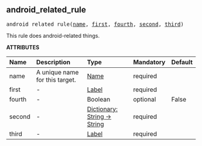 <!-- Generated with Stardoc: http://skydoc.bazel.build -->

<a name="#android_related_rule"></a>

## android_related_rule

<pre>
android_related_rule(<a href="#android_related_rule-name">name</a>, <a href="#android_related_rule-first">first</a>, <a href="#android_related_rule-fourth">fourth</a>, <a href="#android_related_rule-second">second</a>, <a href="#android_related_rule-third">third</a>)
</pre>

This rule does android-related things.

**ATTRIBUTES**


| Name  | Description | Type | Mandatory | Default |
| :------------- | :------------- | :------------- | :------------- | :------------- |
| <a name="android_related_rule-name"></a>name |  A unique name for this target.   | <a href="https://bazel.build/docs/build-ref.html#name">Name</a> | required |  |
| <a name="android_related_rule-first"></a>first |  -   | <a href="https://bazel.build/docs/build-ref.html#labels">Label</a> | required |  |
| <a name="android_related_rule-fourth"></a>fourth |  -   | Boolean | optional | False |
| <a name="android_related_rule-second"></a>second |  -   | <a href="https://bazel.build/docs/skylark/lib/dict.html">Dictionary: String -> String</a> | required |  |
| <a name="android_related_rule-third"></a>third |  -   | <a href="https://bazel.build/docs/build-ref.html#labels">Label</a> | required |  |


